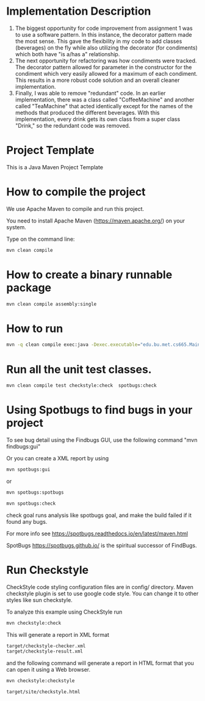 # Implementation Description
1. The biggest opportunity for code improvement from assignment 1 was to use a software pattern. In this instance, the
decorator pattern made the most sense. This gave the flexibility in my code to add classes (beverages) on the fly while
also utilizing the decorator (for condiments) which both have "is a/has a" relationship. 
2. The next opportunity for 
refactoring was how condiments were tracked. The decorator pattern allowed for parameter in the constructor for the
condiment which very easily allowed for a maximum of each condiment. This results in a more robust code solution and 
an overall cleaner implementation. 
3. Finally, I was able to remove "redundant" code. In an earlier implementation, there was a class called "CoffeeMachine" 
and another called "TeaMachine" that acted identically except for the names of the methods that produced the different
beverages. With this implementation, every drink gets its own class from a super class "Drink," so the redundant code
was removed. 



# Project Template

This is a Java Maven Project Template


# How to compile the project

We use Apache Maven to compile and run this project. 

You need to install Apache Maven (https://maven.apache.org/)  on your system. 

Type on the command line: 

```bash
mvn clean compile
```

# How to create a binary runnable package 


```bash
mvn clean compile assembly:single
```


# How to run

```bash
mvn -q clean compile exec:java -Dexec.executable="edu.bu.met.cs665.Main" -Dlog4j.configuration="file:log4j.properties"
```

# Run all the unit test classes.


```bash
mvn clean compile test checkstyle:check  spotbugs:check
```

# Using Spotbugs to find bugs in your project 

To see bug detail using the Findbugs GUI, use the following command "mvn findbugs:gui"

Or you can create a XML report by using  


```bash
mvn spotbugs:gui 
```

or 


```bash
mvn spotbugs:spotbugs
```


```bash
mvn spotbugs:check 
```

check goal runs analysis like spotbugs goal, and make the build failed if it found any bugs. 


For more info see 
https://spotbugs.readthedocs.io/en/latest/maven.html


SpotBugs https://spotbugs.github.io/ is the spiritual successor of FindBugs.


# Run Checkstyle 

CheckStyle code styling configuration files are in config/ directory. Maven checkstyle plugin is set to use google code style. 
You can change it to other styles like sun checkstyle. 

To analyze this example using CheckStyle run 

```bash
mvn checkstyle:check
```

This will generate a report in XML format


```bash
target/checkstyle-checker.xml
target/checkstyle-result.xml
```

and the following command will generate a report in HTML format that you can open it using a Web browser. 

```bash
mvn checkstyle:checkstyle
```

```bash
target/site/checkstyle.html
```




